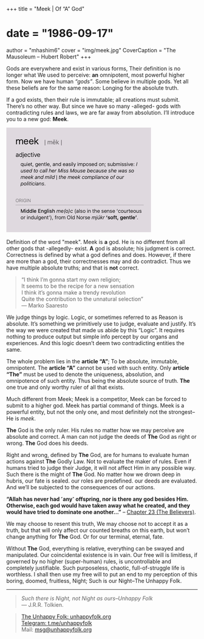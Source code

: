 +++
title = "Meek | Of “A” God"
# date = "1986-09-17"
author = "mhashim6"
cover = "img/meek.jpg"
CoverCaption = "The Mausoleum – Hubert Robert"
+++

Gods are everywhere and exist in various forms, Their definition is no longer what We used to perceive: __an__ omnipotent, most powerful higher form. Now we have human _“gods”_. Some believe in multiple gods. Yet all these beliefs are for the same reason: Longing for the absolute truth.

If a god exists, then their rule is immutable; all creations must submit. There’s no other way. But since we have so many -alleged- gods with contradicting rules and laws, we are far away from absolution. I’ll introduce you to a new god: __Meek__.

![Meek in dictionary](/img/meek_2.png "Meek in dictionary")


Definition of the word "meek"​.
Meek is __a__ god. He is no different from all other gods that -allegedly- exist. __A__ god is absolute; his judgment is correct. Correctness is defined by what a god defines and does. However, if there are more than a god, their correctnesses may and do contradict. Thus we have multiple absolute truths; and that is __not__ correct.

> “I think I’m gonna start my own religion; \
> It seems to be the recipe for a new sensation \
> I think it’s gonna make a trendy revolution \
> Quite the contribution to the unnatural selection” \
— Marko Saaresto

We judge things by logic. Logic, or sometimes referred to as Reason is absolute. It’s something we primitively use to judge, evaluate and justify. It’s the way we were created that made us abide by this “Logic”. It requires nothing to produce output but simple info percept by our organs and experiences. And this logic doesn’t deem two contradicting entities the same. 

The whole problem lies in the __article “A”__; To be absolute, immutable, omnipotent. The __article “A”__ cannot be used with such entity. Only __article “The”__ must be used to denote the uniqueness, absolution, and omnipotence of such entity. Thus being the absolute source of truth. __The__ one true and only worthy ruler of all that exists.

Much different from Meek; Meek is a competitor, Meek can be forced to submit to a higher god. Meek has partial command of things. Meek is a powerful entity, but not the only one, and most definitely not the strongest–He is _meek_.

__The__ God is the only ruler. His rules no matter how we may perceive are absolute and correct. A man can not judge the deeds of __The__ God as right or wrong. __The__ God does his deeds. 

Right and wrong, defined by __The__ God, are for humans to evaluate human actions against __The__ Godly Law. Not to evaluate the maker of rules. Even if humans tried to judge their Judge, it will not affect Him in any possible way. Such there is the might of __The__ God. No matter how we drown deep in hubris, our fate is sealed. our roles are predefined. our deeds are evaluated. And we’ll be subjected to the consequences of our actions.

__“Allah has never had ˹any˺ offspring, nor is there any god besides Him. Otherwise, each god would have taken away what he created, and they would have tried to dominate one another…”__ – [Chapter 23 (The Believers)](https://quran.com/23/91).

We may choose to resent this truth, We may choose not to accept it as a truth, but that will only affect our counted breaths on this earth, but won’t change anything for __The__ God. Or for our terminal, eternal, fate.

Without __The__ God, everything is relative, everything can be swayed and manipulated. Our coincidental existence is in vain. Our free will is limitless, if governed by no higher (super-human) rules, is uncontrollable and completely justifiable. Such purposeless, chaotic, full-of-struggle life is worthless. I shall then use my free will to put an end to my perception of this boring, doomed, fruitless, Night; Such is our Night–The Unhappy Folk.

---
> _Such there is Night, not Night as ours–Unhappy Folk_ \
> — J.R.R. Tolkien.

> [The Unhappy Folk: unhappyfolk.org](https://unhappyfolk.org) \
> [Telegram: t.me/unhappyfolk](https://t.me/unhappyfolk) \
> Mail: msg@unhappyfolk.org 